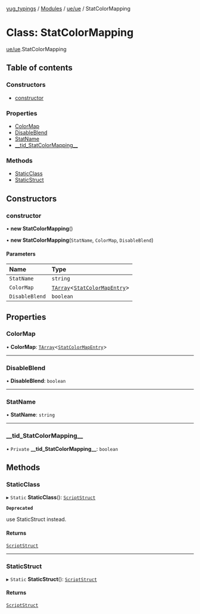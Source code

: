[yug_typings](../README.md) / [Modules](../modules.md) / [ue/ue](../modules/ue_ue.md) / StatColorMapping

# Class: StatColorMapping

[ue/ue](../modules/ue_ue.md).StatColorMapping

## Table of contents

### Constructors

- [constructor](ue_ue.StatColorMapping.md#constructor)

### Properties

- [ColorMap](ue_ue.StatColorMapping.md#colormap)
- [DisableBlend](ue_ue.StatColorMapping.md#disableblend)
- [StatName](ue_ue.StatColorMapping.md#statname)
- [\_\_tid\_StatColorMapping\_\_](ue_ue.StatColorMapping.md#__tid_statcolormapping__)

### Methods

- [StaticClass](ue_ue.StatColorMapping.md#staticclass)
- [StaticStruct](ue_ue.StatColorMapping.md#staticstruct)

## Constructors

### constructor

• **new StatColorMapping**()

• **new StatColorMapping**(`StatName`, `ColorMap`, `DisableBlend`)

#### Parameters

| Name | Type |
| :------ | :------ |
| `StatName` | `string` |
| `ColorMap` | [`TArray`](../interfaces/ue_puerts.TArray.md)<[`StatColorMapEntry`](ue_ue.StatColorMapEntry.md)\> |
| `DisableBlend` | `boolean` |

## Properties

### ColorMap

• **ColorMap**: [`TArray`](../interfaces/ue_puerts.TArray.md)<[`StatColorMapEntry`](ue_ue.StatColorMapEntry.md)\>

___

### DisableBlend

• **DisableBlend**: `boolean`

___

### StatName

• **StatName**: `string`

___

### \_\_tid\_StatColorMapping\_\_

• `Private` **\_\_tid\_StatColorMapping\_\_**: `boolean`

## Methods

### StaticClass

▸ `Static` **StaticClass**(): [`ScriptStruct`](ue_ue.ScriptStruct.md)

**`Deprecated`**

use StaticStruct instead.

#### Returns

[`ScriptStruct`](ue_ue.ScriptStruct.md)

___

### StaticStruct

▸ `Static` **StaticStruct**(): [`ScriptStruct`](ue_ue.ScriptStruct.md)

#### Returns

[`ScriptStruct`](ue_ue.ScriptStruct.md)
